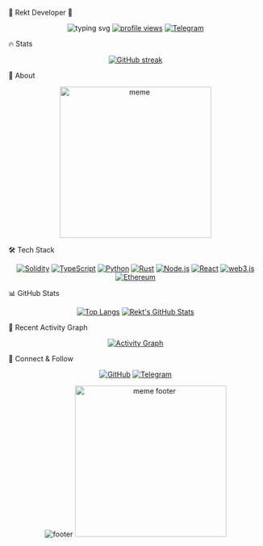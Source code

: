 🌟 Rekt Developer 🌟

<p align="center">
  <img src="https://readme-typing-svg.herokuapp.com?font=IBM+Plex+Mono&weight=700&size=24&duration=2000&pause=1000&color=ff0000&center=true&vCenter=true&random=false&width=600&height=60&lines=Web3+%26+Blockchain+Developer;Smart+Contract+Security+Expert;Dapps+%26+DeFi+Specialist" alt="typing svg" />
  <a href="https://komarev.com/ghpv/?username=RektDeveloper&style=for-the-badge&color=red"><img src="https://komarev.com/ghpv/?username=RektDeveloper&style=for-the-badge&color=red" alt="profile views" /></a>
  <a href="https://t.me/RektDevelopers"><img src="https://img.shields.io/badge/join%20community-2CA5E0?style=for-the-badge&logo=telegram&logo color=white" alt="Telegram" /></a>
</p>
🔥 Stats

<p align="center">
  <a href="https://git.io/streak-stats"><img src="https://streakstats.demolab.com?user=RektDeveloper&theme=dark&dateformat=M%20j%5B%2C%20Y%5D&cardwidth=800&background=000000&ring=FF0000&fire=FF0000&currStreakLabel=FF0000&currStreakNum=FFFFFF" alt="GitHub streak" /></a>
</p>
💫 About

<p align="center">
  <img src="https://media.giphy.com/media/v1/giphy/26tn2n35k12y7i405o/200.gif" alt="meme" width="300" />
</p>
🛠 Tech Stack

<p align="center">
  <a href="https://img.shields.io/badge/Solidity-363636?style=for-the-badge&logo=solidity&logoColor=white"><img src="https://img.shields.io/badge/Solidity-363636?style=for-the-badge&logo=solidity&logoColor=white" alt="Solidity" /></a>
  <a href="https://img.shields.io/badge/TypeScript-007ACC?style=for-the-badge&logo=typescript&logoColor=white"><img src="https://img.shields.io/badge/TypeScript-007ACC?style=for-the-badge&logo=typescript&logoColor=white" alt="TypeScript" /></a>
  <a href="https://img.shields.io/badge/Python-3776AB?style=for-the-badge&logo=python&logoColor=white"><img src="https://img.shields.io/badge/Python-3776AB?style=for-the-badge&logo=python&logoColor=white" alt="Python" /></a>
  <a href="https://img.shields.io/badge/Rust-000000?style=for-the-badge&logo=rust&logoColor=white"><img src="https://img.shields.io/badge/Rust-000000?style=for-the-badge&logo=rust&logoColor=white" alt="Rust" /></a>
  <a href="https://img.shields.io/badge/Node.js-339933?style=for-the-badge&logo=node dot js&logoColor=white"><img src="https://img.shields.io/badge/Node.js-339933?style=for-the-badge&logo=node dot js&logoColor=white" alt="Node.js" /></a>
  <a href="https://img.shields.io/badge/React-20232A?style=for-the-badge&logo=react&logoColor=61DAFB"><img src="https://img.shields.io/badge/React-20232A?style=for-the-badge&logo=react&logoColor=61DAFB" alt="React" /></a>
  <a href="https://img.shields.io/badge/web3.js-f16822?style=for-the-badge&logo=web3 dot js&logoColor=white"><img src="https://img.shields.io/badge/web3.js-f16822?style=for-the-badge&logo=web3 dot js&logoColor=white" alt="web3.js" /></a>
  <a href="https://img.shields.io/badge/Ethereum-3C3C3D?style=for-the-badge&logo=ethereum&logoColor=white"><img src="https://img.shields.io/badge/Ethereum-3C3C3D?style=for-the-badge&logo=ethereum&logoColor=white" alt="Ethereum" /></a>
</p>
📊 GitHub Stats

<p align="center">
  <a href="https://github.com/anuraghazra/github-readme-stats"><img src="https://github-readme-stats.vercel.app/api/top-langs/?Username=RektDeveloper&layout=compact&theme=dark&hide_border=true&bg_color=000000&title_color=FF0000" alt="Top Langs" /></a>
  <a href="https://github.com/anuraghazra/github-readme-stats"><img src="https://github-readme-stats.vercel.app/api?username=RektDeveloper&show_icons=true&theme=dark&hide_border=true&bg_color=000000&ring_color=FF0000&icon_color=FF0000&title_color=FF0000" alt="Rekt's GitHub Stats" /></a>
</p>
🎯 Recent Activity Graph

<p align="center">
  <a href="https://github.com/ashutosh00710/github-readme-activity-graph"><img src="https://github-readme-activity-graph.vercel.app/graph?username=RektDeveloper&theme=high contrast&color=ff0000&line=ff0000&point=FFFFFF&area=true&hide_border=true" alt="Activity Graph" /></a>
</p>
🤝 Connect & Follow

<p align="center">
  <a href="https://github.com/RektDeveloper"><img src="https://img.shields.io/badge/GitHub-100000?style=for-the-badge&logo=github&logoColor=white" alt="GitHub" /></a>
  <a href="https://t.me/RektDevelopers"><img src="https://img.shields.io/badge/Telegram-2CA5E0?style=for-the-badge&logo=telegram&logoColor=white" alt="Telegram" /></a>
</p>
<p align="center">
  <img src="https://capsule-render.vercel.app/api?type=waving&color=ff0000&height=100&section=footer" alt="footer" />
  <img src="https://pngimg.com/d/leonardo_dicaprio_PNG2.png" alt="meme footer" width="300" />
</p>
